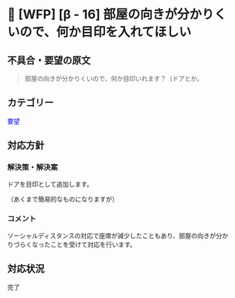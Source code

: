 # 🌳 [WFP] [β - 16] 部屋の向きが分かりくいので、何か目印を入れてほしい

## 不具合・要望の原文

> 部屋の向きが分かりくいので、何か目印いれます？（ドアとか。

## カテゴリー

<span style="color: blue;">要望</span>



## 対応方針

### 解決策・解決案

ドアを目印として追加します。

（あくまで簡易的なものになりますが）

### コメント

ソーシャルディスタンスの対応で座席が減少したこともあり、部屋の向きが分かりづらくなったことを受けて対応を行います。

## 対応状況

完了